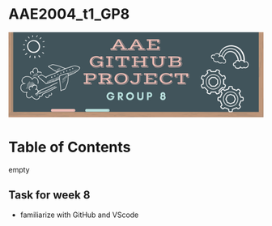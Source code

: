 # AAE2004_t1_GP8
![Group 8 Banner](images/AAE%20GitHub%20Project.png)
<!-- TABLE OF CONTenT-->
# Table of Contents
empty 
## Task for week 8
- familiarize with GitHub and VScode
  
